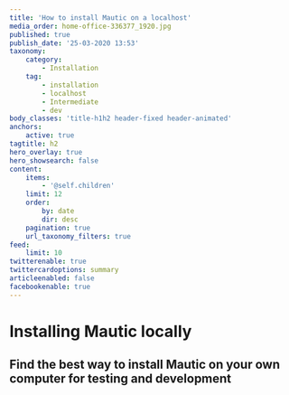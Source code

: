 ```yaml
---
title: 'How to install Mautic on a localhost'
media_order: home-office-336377_1920.jpg
published: true
publish_date: '25-03-2020 13:53'
taxonomy:
    category:
        - Installation
    tag:
        - installation
        - localhost
        - Intermediate
        - dev
body_classes: 'title-h1h2 header-fixed header-animated'
anchors:
    active: true
tagtitle: h2
hero_overlay: true
hero_showsearch: false
content:
    items:
        - '@self.children'
    limit: 12
    order:
        by: date
        dir: desc
    pagination: true
    url_taxonomy_filters: true
feed:
    limit: 10
twitterenable: true
twittercardoptions: summary
articleenabled: false
facebookenable: true
---
```


# Installing Mautic locally
## Find the best way to install Mautic on your own computer for testing and development